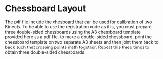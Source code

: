 # Chessboard Layout

The pdf file include the chesboard that can be used for calibration of two Kinects. To be able to use the registration code as it is, you must prepare three double-sided chessboards using the A3 chessboard template provided here as a pdf file. to make a double-sided chessboard, print the chessboard template on two separate A3 sheets and then joint them back to back such that crossing points math together. Repeat this three times to obtain three double-sided chessboards.


